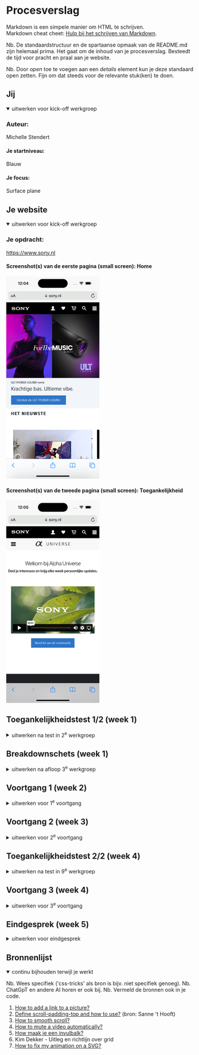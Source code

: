 
# Procesverslag
Markdown is een simpele manier om HTML te schrijven.  
Markdown cheat cheet: [Hulp bij het schrijven van Markdown](https://github.com/adam-p/markdown-here/wiki/Markdown-Cheatsheet).

Nb. De standaardstructuur en de spartaanse opmaak van de README.md zijn helemaal prima. Het gaat om de inhoud van je procesverslag. Besteedt de tijd voor pracht en praal aan je website.

Nb. Door *open* toe te voegen aan een *details* element kun je deze standaard open zetten. Fijn om dat steeds voor de relevante stuk(ken) te doen.





## Jij

<details open>
  <summary>uitwerken voor kick-off werkgroep</summary>

  ### Auteur:
  Michelle Stendert

  #### Je startniveau:
  Blauw

  #### Je focus:
  Surface plane
 
</details>





## Je website

<details open>
  <summary>uitwerken voor kick-off werkgroep</summary>

  ### Je opdracht:
  https://www.sony.nl

  #### Screenshot(s) van de eerste pagina (small screen): Home
  <img src="readme-images/home.png" width="250px" alt="Homepagina van de website">

  #### Screenshot(s) van de tweede pagina (small screen): Toegankelijkheid
  <img src="readme-images/alpha.png" width="250px" alt="Pagina over Alpha Universe">
 
</details>



## Toegankelijkheidstest 1/2 (week 1)

<details>
  <summary>uitwerken na test in 2<sup>e</sup> werkgroep</summary>



<img src="readme-images/WCAG1.png" width="150px" alt="Toegankelijkheidstest pagina 1">
<img src="readme-images/WCAG2.png" width="150px" alt="Toegankelijkheidstest pagina 2">
<img src="readme-images/WCAG3.png" width="150px" alt="Toegankelijkheidstest pagina 3">
<img src="readme-images/WCAG4.png" width="150px" alt="Toegankelijkheidstest pagina 4">
<img src="readme-images/WCAG5.png" width="150px" alt="Toegankelijkheidstest pagina 5">



Bevindingen screenreader test


**Tijdens**
- Gaat elk element in de website af, noemt elementen die niet voor een gebruiker van toepassing zijn (html elementen)
- Scrollt door elke carousel heen - vervelend, teveel informatie
- Vertelt wat er te zien is op de afbeeldingen door de alt tekst
- hartje voor favorieten wordt niet als button besproken, er is dus missende informatie, geldt voor alle producten
- Reviews worden niet besproken bij de producten
- Screenreader begint bij het einde onderin, geeft wel aan dat het een link is
- Blijft hangen bij laatste carousel, gaat alleen nog maar door de carousel
- Screenreader komt niet bij Universe en footer door vorig punt

**Achteraf**
- Heel veel informatie die word verteld, gaat maar door zonder pauzes
- Afbeeldingen hebben veel tekst die afleiden van het doel en content
</details>



## Breakdownschets (week 1)

<details>
  <summary>uitwerken na afloop 3<sup>e</sup> werkgroep</summary>

  ### de hele pagina: 
  <img src="readme-images/schets1.png" width="375px" alt="breakdown van de hele pagina">

  ### dynamisch deel (bijv menu): 
  <img src="readme-images/schets2.png" width="375px" alt="breakdown van hamburger menu">

</details>





## Voortgang 1 (week 2)

<details>
  <summary>uitwerken voor 1<sup>e</sup> voortgang</summary>

  ### Stand van zaken
  hier dit ging goed & dit was lastig (neem ook screenshots op van delen van je website en code)
  ik had moeite met de opzet van de website, de basis krijgen is voor mij lastig. Ik begrijp de theorie als ik dit hoor en lees, 
  maar het zelf toepassen van deze theorie vind ik lastig. Nadat ik de basis had opgezet ging het toevoegen van de afbeeldingen en juiste elementen een stuk gemakkelijker.

  <img src="readme-images/voortgang1a.png" width="250px" alt="Afbeelding over de voortgang van de header op de homepage in week 2">
  <img src="readme-images/voortgang1b.png" width="250px" alt="Afbeelding over de voortgang van de content op de homepage in week 2">


  ### Agenda voor meeting
  samen met je groepje opstellen

  | Michelle              | Student 2          | Student 3    | Student 4        |
  | ---                   | ---                | ---          | ---              |
  | Header afbeelding     | en dit             | en ik dit    | en dan ik dat    |
  | Opbouw homepage       | dit als er tijd is | nog een punt | dit wil ik zeker |
  | iconen in navigatie   | ...                | ...          | ...              |


  ### Verslag van meeting
  hier na afloop snel de uitkomsten van de meeting vastleggen

- Logo is de h1 van de homepagina
- H1 is titel van de pagina (waar gaat de pagina over)
- Section - flexbox - articles f
- 2e section is een grid - aanspreken door “end of type”
- Bij de promoties & aanbiedingen kan je alleen de linkjes erin zetten
- Er wordt gebruik gemaakt van een thematische groepering
- Onderbouwen - diversiteit (in de carousels)
- Div alleen gebruiken voor vormgeving (in de carousel) 
- Svg als icoon, deze kan je stylen in css
- Afbeeldingen hoeven geen alt test als het geen toegevoegde waarde heeft
- 2e pagina heeft class nodig voor css
Class op body zetten - ligt eraan welke pagina moeilijker is (makkelijkste krijgt class)

</details>





## Voortgang 2 (week 3)

<details>
  <summary>uitwerken voor 2<sup>e</sup> voortgang</summary>

  ### Stand van zaken
  Ik ben verder gegaan met het coderen van de website, heb vee moeite gehad om de carousels op te zetten, maar heb hier hulp voor gevraagd en is het uitgelegd hoe het in elkaar zit en hoe ik het het beste kan aanpakken. Dit heb ik ook geprobeerd en ben uiteindelijk gekomen bij een resultaat waar ik tevreden mee ben. Dit heeft deze week de meeste tijd ook ingenomen. Nu die basis staat kan ik verder met de rest van de content coderen.

  <img src="readme-images/voortgang2a.jpg" width="250px" alt="Afbeelding over de voortgang van de content op de homepage in week 3">
  <img src="readme-images/voortgang2b.jpg" width="250px" alt="Afbeelding over de voortgang van de content op de homepage in week 3">
  <img src="readme-images/voortgang2c.jpg" width="250px" alt="Afbeelding over de voortgang van de content op de homepage in week 3">


  ### Agenda voor meeting
  samen met je groepje opstellen

  | Michelle                                 | student 2          | student 3    | student 4        |
  | ---                                      | ---                | ---          | ---              |
  | Scrollbar laten verdwijnen               | en dit             | en ik dit    | en dan ik dat    |
  | text align left | dit als er tijd is     | nog een punt       |              |  dit wil ik zeker|
  | surface plane vanuit theorie in lessen   | ...                | ...          | ...              |



  ### Verslag van meeting
  hier na afloop snel de uitkomsten van de meeting vastleggen

  - Scrollbar laten verdwijnen is niet nodig, hde carousel is al goed genoeg
  - Vanuit de surface kant wordt er niet getld hoeveel elementen erin zitten, het gaat erom dat je je code begrijpt
  - De h2's van de homepage konden niet links uitgelijnd worden, omdat ik alle h2's had aangesproken om een grote margin te hebben aan de linkerkant
  - De eindgesprekken worden volgende week (in week 4) ingepland, dit kan verplaatst worden indien nodig

</details>





## Toegankelijkheidstest 2/2 (week 4)

<details>
  <summary>uitwerken na test in 9<sup>e</sup> werkgroep</summary>



<img src="readme-images/WCAG1.png" width="150px" alt="Toegankelijkheidstest pagina 1">
<img src="readme-images/WCAG2.png" width="150px" alt="Toegankelijkheidstest pagina 2">
<img src="readme-images/WCAG3.png" width="150px" alt="Toegankelijkheidstest pagina 3">
<img src="readme-images/WCAG4.png" width="150px" alt="Toegankelijkheidstest pagina 4">
<img src="readme-images/WCAG5.png" width="150px" alt="Toegankelijkheidstest pagina 5">



  ### Bevindingen
  Lijst met je bevindingen die in de test naar voren kwamen (geef ook aan wat er verbeterd is):

</details>





## Voortgang 3 (week 4)

<details>
  <summary>uitwerken voor 3<sup>e</sup> voortgang</summary>

  ### Stand van zaken
Aangezien het ondertussen alweer week 4 is en de laatste week om alles af te ronden, heb ik wel even stress gekregen. Mijn website was al op schema ongeveer, maar de afronding kan je zeker niet onderschatten. Hierbij heb ik toch wat moeten gebruiken waar ik niet heel veel van snapte en erg lastig vond: grid. Een oud-klasgenoot heeft mij uitgelegd hoe dit een beetje in zijn werk ging. Ook heb ik deze week veel op youtube en google gezeten voor kleine obstakels waar ik tegenaan liep (deze bronnen heb ik ook vastgelegd). Over het algemeen ben ik best wel trots op mijn website, aan het begin van het vak wilde ik het zo snel mogelijk afronden, maar wist ik niet dat ik zoveel zou leren en uiteindelijk ook niet zo slecht zou zijn als ik dacht. Feedback is nu mijn grootste zorg samen met de kleine puntjes op de "i" vind ik. Ik ben nu bezig om een aantal elementen af te ronden, ik moet dan alleen nog even focussen op de "surface plane" onderdelen/elementen. Daar moet ik namelijk nog een paar van toevoegen. 🤞🏻

<img src="readme-images/voortgang4a.png" width="250px" alt="Afbeelding over de voortgang van de tweede pagina header">
<img src="readme-images/voortgang4b.png" width="250px" alt="Afbeelding over de voortgang van de footer">
<img src="readme-images/voortgang4c.png" width="250px" alt="Afbeelding over de voortgang van de content op tweede pagina">
  
  
  ### Agenda voor meeting
  samen met je groepje opstellen


  | student 1                                                                | student 2          | student 3    | student 4        |
  | ---                                                                      | ---                | ---          | ---              |
  | zoekbalk laten werken, wat word daar precies mee bedoelt (in hoeverre)?  | en dit             | en ik dit    | en dan ik dat    |
  | feedback over de website pagina(s) in het algemeen                       | dit als er tijd is | nog een punt | dit wil ik zeker |
  | focus state (safari / chrome)                                            | ...                | ...          | ...              |
  | Je uitkomst - karakteristiek screenshots(?)                              | ...                | ...          | ...              |


  ### Verslag van meeting
  hier na afloop snel de uitkomsten van de meeting vastleggen

  - Wat ik nu had gemaakt is goed, ik wil het zelf alleen nog verder gaan stylen
  - Ziet er goed uit, de docent merkt dat ik er trots op ben en veel heb geleerd (alleen nog even kijken naar koppen).
  - Dat is een instelling in safari zelf die ervoor zorgt dat je alleen kan tabben binnen de elementen van safari zelf.
  - Foto's van je website, wat heb je uiteindelijk gemaakt?

</details>





## Eindgesprek (week 5)

<details>
  <summary>uitwerken voor eindgesprek</summary>

  ### Je uitkomst - karakteristiek screenshots:
  <img src="readme-images/dummy-plaatje.jpg" width="375px" alt="uitomst opdracht 1">


  ### Dit ging goed/Heb ik geleerd: 
  Korte omschrijving met plaatjes

  <img src="readme-images/dummy-plaatje.jpg" width="375px" alt="top">


  ### Dit was lastig/Is niet gelukt:
  Korte omschrijving met plaatjes

  <img src="readme-images/dummy-plaatje.jpg" width="375px" alt="bummer">
</details>





## Bronnenlijst

<details open>
  <summary>continu bijhouden terwijl je werkt</summary>

  Nb. Wees specifiek ('css-tricks' als bron is bijv. niet specifiek genoeg). 
  Nb. ChatGpT en andere AI horen er ook bij.
  Nb. Vermeld de bronnen ook in je code.

  1. [How to add a link to a picture?](https://developer.mozilla.org/en-US/docs/Learn/HTML/Multimedia_and_embedding/Images_in_HTML)
  2. [Define scroll-padding-top and how to use?](https://developer.mozilla.org/en-US/docs/Web/CSS/scroll-padding-top) (bron: Sanne 't Hooft)
  3. [How to smooth scroll?](https://www.w3schools.com/howto/howto_css_smooth_scroll.asp)
  4. [How to mute a video automatically?](https://youtu.be/Ki_0iES2cGI?si=kfSUTSU9wwX2ETPk)
  5. [How maak je een invulbalk?](https://youtu.be/u8jfMY8GcGI?si=kC6MjCPLgc9XRTM8)
  6. Kim Dekker - Uitleg en richtlijn over grid
  7. [How to fix my animation on a SVG?](https://www.mattzeunert.com/2014/10/24/animate-svg-colors-with-css.html)

</details>
